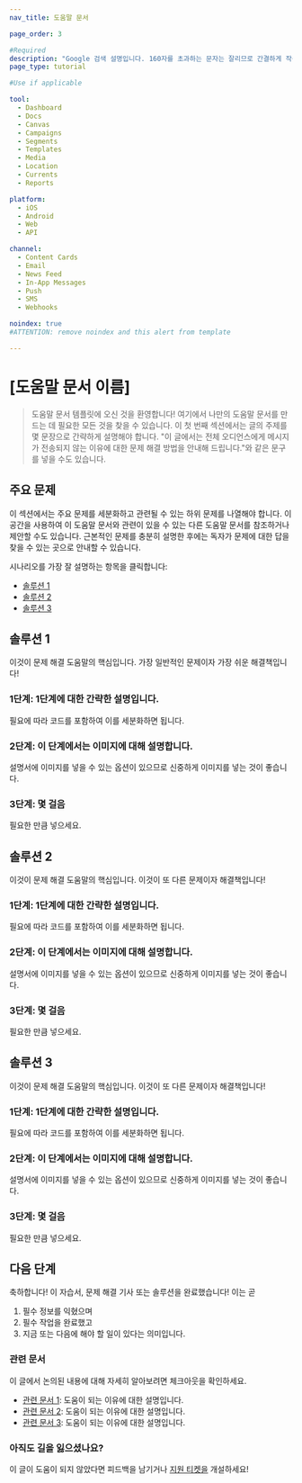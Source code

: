 ```yaml
---
nav_title: 도움말 문서

page_order: 3

#Required
description: "Google 검색 설명입니다. 160자를 초과하는 문자는 잘리므로 간결하게 작성하세요."
page_type: tutorial

#Use if applicable

tool:
  - Dashboard
  - Docs
  - Canvas
  - Campaigns
  - Segments
  - Templates
  - Media
  - Location
  - Currents
  - Reports

platform:
  - iOS
  - Android
  - Web
  - API

channel:
  - Content Cards
  - Email
  - News Feed
  - In-App Messages
  - Push
  - SMS
  - Webhooks

noindex: true
#ATTENTION: remove noindex and this alert from template

---
```


# \[도움말 문서 이름]

> 도움말 문서 템플릿에 오신 것을 환영합니다! 여기에서 나만의 도움말 문서를 만드는 데 필요한 모든 것을 찾을 수 있습니다. 이 첫 번째 섹션에서는 글의 주제를 몇 문장으로 간략하게 설명해야 합니다. "이 글에서는 전체 오디언스에게 메시지가 전송되지 않는 이유에 대한 문제 해결 방법을 안내해 드립니다."와 같은 문구를 넣을 수도 있습니다.

## 주요 문제

이 섹션에서는 주요 문제를 세분화하고 관련될 수 있는 하위 문제를 나열해야 합니다. 이 공간을 사용하여 이 도움말 문서와 관련이 있을 수 있는 다른 도움말 문서를 참조하거나 제안할 수도 있습니다. 근본적인 문제를 충분히 설명한 후에는 독자가 문제에 대한 답을 찾을 수 있는 곳으로 안내할 수 있습니다.

시나리오를 가장 잘 설명하는 항목을 클릭합니다:
- [솔루션 1](#solution-1)
- [솔루션 2](#solution-2)
- [솔루션 3](#solution-3)

## 솔루션 1

이것이 문제 해결 도움말의 핵심입니다. 가장 일반적인 문제이자 가장 쉬운 해결책입니다!

### 1단계: 1단계에 대한 간략한 설명입니다.

필요에 따라 코드를 포함하여 이를 세분화하면 됩니다.

### 2단계: 이 단계에서는 이미지에 대해 설명합니다.

설명서에 이미지를 넣을 수 있는 옵션이 있으므로 신중하게 이미지를 넣는 것이 좋습니다.

### 3단계: 몇 걸음

필요한 만큼 넣으세요.

## 솔루션 2

이것이 문제 해결 도움말의 핵심입니다. 이것이 또 다른 문제이자 해결책입니다!

### 1단계: 1단계에 대한 간략한 설명입니다.

필요에 따라 코드를 포함하여 이를 세분화하면 됩니다.

### 2단계: 이 단계에서는 이미지에 대해 설명합니다.

설명서에 이미지를 넣을 수 있는 옵션이 있으므로 신중하게 이미지를 넣는 것이 좋습니다.

### 3단계: 몇 걸음

필요한 만큼 넣으세요.

## 솔루션 3

이것이 문제 해결 도움말의 핵심입니다. 이것이 또 다른 문제이자 해결책입니다!

### 1단계: 1단계에 대한 간략한 설명입니다.

필요에 따라 코드를 포함하여 이를 세분화하면 됩니다.

### 2단계: 이 단계에서는 이미지에 대해 설명합니다.

설명서에 이미지를 넣을 수 있는 옵션이 있으므로 신중하게 이미지를 넣는 것이 좋습니다.

### 3단계: 몇 걸음

필요한 만큼 넣으세요.

## 다음 단계

축하합니다! 이 자습서, 문제 해결 기사 또는 솔루션을 완료했습니다! 이는 곧
1. 필수 정보를 익혔으며
2. 필수 작업을 완료했고
3. 지금 또는 다음에 해야 할 일이 있다는 의미입니다.

### 관련 문서

이 글에서 논의된 내용에 대해 자세히 알아보려면 체크아웃을 확인하세요.
- [관련 문서 1](#solution-1): 도움이 되는 이유에 대한 설명입니다.
- [관련 문서 2](#solution-2): 도움이 되는 이유에 대한 설명입니다.
- [관련 문서 3](#solution-3): 도움이 되는 이유에 대한 설명입니다.

### 아직도 길을 잃으셨나요?

이 글이 도움이 되지 않았다면 피드백을 남기거나 [지원 티켓을][support] 개설하세요!

[support]: {{site.baseurl}}/braze_support/